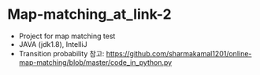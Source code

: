 # Map-matching_at_link-2
* Project for map matching test
* JAVA (jdk1.8), IntelliJ
* Transition probability 참고: https://github.com/sharmakamal1201/online-map-matching/blob/master/code_in_python.py
